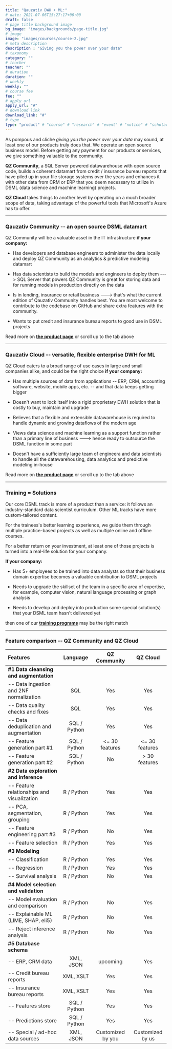 ```yaml
---
title: "Qauzativ DWH + ML:"
# date: 2021-07-06T15:27:17+06:00
draft: false
# page title background image
bg_image: "images/backgrounds/page-title.jpg"
# image
image: "images/courses/course-2.jpg"
# meta description
description : "Giving you the power over your data"
# taxonomy
category: ""
# teacher
teacher: ""
# duration
duration: ""
# weekly
weekly: ""
# course fee
fee: ""
# apply url
apply_url: "#"
# download link
download_link: "#"
# type
type: "product" # "course" # "research" # "event" # "notice" # "scholarship" # "post" # "deliverables"
---
```


As pompous and cliche *giving you the power over your data* may sound, at least
one of our products truly does that. We operate an open source business model.
Before getting any payment for our products or services, we give something
valuable to the community.

**QZ Community**, a SQL Server powered datawarehouse with open source code,
builds a coherent datamart from credit / insurance bureau reports that have
piled up in your file storage systems over the years and enhances it with other
data from CRM or ERP that you deem necessary to utilize in DSML (data science
and machine learning) projects.

**QZ Cloud** takes things to another level by operating on a much broader scope
of data, taking advantage of the powerful tools that Microsoft's Azure has
to offer.

***

### Qauzativ Community -- an open source DSML datamart

QZ Community will be a valuable asset in the IT infrastructure **if your company:**

* Has developers and database engineers to administer the data locally
  and deploy QZ Community as an analytics & predictive modeling datamart

* Has data scientists to build the models and engineers to deploy them --->
  SQL Server that powers QZ Community is great for storing data
  and for running models in production directly on the data

* Is in lending, insurance or retail business ---> that's what the current
  edition of Qauzativ Community handles best. You are most welcome to contribute
  to the codebase on GitHub and share extra features with the community.

* Wants to put credit and insurance bureau reports to good use in DSML projects

Read more on [**the product page**](/product/qauzativ_community) or scroll up
to the tab above

***

### Qauzativ Cloud -- versatile, flexible enterprise DWH for ML

QZ Cloud caters to a broad range of use cases in large and small companies
alike, and could be the right choice **if your company:**

* Has multiple sources of data from applications -- ERP, CRM, accounting
  software, website, mobile apps, etc. -- and that data keeps getting bigger

* Doesn't want to lock itself into a rigid proprietary DWH solution that
  is costly to buy, maintain and upgrade
  
* Believes that a flexible and extensible datawarehouse is required to handle
  dynamic and growing dataflows of the modern age

* Views data science and machine learning as a support function rather than
  a primary line of business ---> hence ready to outsource the DSML function
  in some part

* Doesn't have a sufficiently large team of engineera and data scientists to handle
  all the datawarehousing, data analytics and predictive modeling in-house

Read more on [**the product page**](/product/qauzativ_cloud) or scroll up
to the tab above

***

### Training = Solutions

Our core DSML track is more of a product than a service: it follows an
industry-standard data scientist curriculum.
Other ML tracks have more custom-tailored content.

For the trainees's better learning experience, we guide them through multiple
practice-based projects as well as multiple online and offline courses.

For a better return on your investment, at least one of those projects
is turned into a real-life solution for your company.

**If your company:**

* Has 5+ employees to be trained into data analysts so that their business
  domain expertise becomes a valuable contribution to DSML projects
  
* Needs to upgrade the skillset of the team in a specific area of expertise,
  for example, computer vision, natural language processing or graph analysis

* Needs to develop and deploy into production some special solution(s)
  that your DSML team hasn't delivered yet

then one of our [**training programs**](/training) may be the right match

***

### Feature comparison -- QZ Community and QZ Cloud

| Features                                     | Language     | QZ Community         | QZ Cloud             |
|:-------------------------------------------- |:------------:|:--------------------:|:--------------------:|
| **#1 Data cleansing and augmentation**       |              |                      |                      |
| -- Data ingestion and 2NF normalization      | SQL          | Yes                  | Yes                  |
| -- Data quality checks and fixes             | SQL          | Yes                  | Yes                  |
| -- Data deduplication and augmentation       | SQL / Python | Yes                  | Yes                  |
| -- Feature generation part #1                | SQL / Python | <= 30 features       | <= 30 features       |
| -- Feature generation part #2                | SQL / Python | No                   | > 30 features        |
| **#2 Data exploration and inference**        |              |                      |                      |
| -- Feature relationships and visualization   | R / Python   | Yes                  | Yes                  |
| -- PCA, segmentation, grouping               | R / Python   | Yes                  | Yes                  |
| -- Feature engineering part #3               | R / Python   | No                   | Yes                  |
| -- Feature selection                         | R / Python   | Yes                  | Yes                  |
| **#3 Modeling**                              |              |                      |                      |
| -- Classification                            | R / Python   | Yes                  | Yes                  |
| -- Regression                                | R / Python   | Yes                  | Yes                  |
| -- Survival analysis                         | R / Python   | No                   | Yes                  |
| **#4 Model selection and validation**        |              |                      |                      |
| -- Model evaluation and comparison           | R / Python   | No                   | Yes                  |
| -- Explainable ML (LIME, SHAP, eli5)         | R / Python   | No                   | Yes                  |
| -- Reject inference analysis                 | R / Python   | No                   | Yes                  |
| **#5 Database schema**                       |              |                      |                      |
| -- ERP, CRM data                             | XML, JSON    | upcoming             | Yes                  |
| -- Credit bureau reports                     | XML, XSLT    | Yes                  | Yes                  |
| -- Insurance bureau reports                  | XML, XSLT    | Yes                  | Yes                  |
| -- Features store                            | SQL / Python | Yes                  | Yes                  |
| -- Predictions store                         | SQL / Python | Yes                  | Yes                  |
| -- Special / ad-hoc data sources             | XML, JSON    | Customized by you    | Customized by us     |

